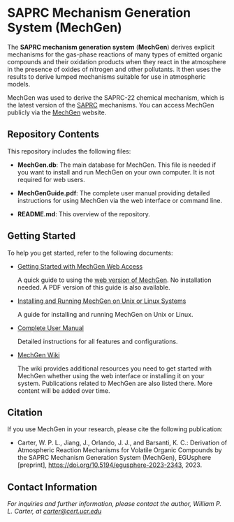 # SAPRC Mechanism Generation System (MechGen)

The **SAPRC mechanism generation system** (**MechGen**) derives explicit mechanisms for the gas-phase reactions of many types of emitted organic compounds and their oxidation products when they react in the atmosphere in the presence of oxides of nitrogen and other pollutants. It then uses the results to derive lumped mechanisms suitable for use in atmospheric models.

MechGen was used to derive the SAPRC-22 chemical mechanism, which is the latest version of the [SAPRC](https://intra.engr.ucr.edu/~carter/SAPRC/) mechanisms. You can access MechGen publicly via the [MechGen](http://mechgen.cert.ucr.edu/) website.

## Repository Contents

This repository includes the following files:

- **MechGen.db**: The main database for MechGen. This file is needed if you want to install and run MechGen on your own computer. It is not required for web users.

- **MechGenGuide.pdf**: The complete user manual providing detailed instructions for using MechGen via the web interface or command line. 

- **README.md**: This overview of the repository.

## Getting Started

To help you get started, refer to the following documents:

* [Getting Started with MechGen Web Access](https://github.com/SAPRC/MechGen/wiki/Getting-started-with-web-access)

  A quick guide to using the [web version of MechGen](http://mechgen.cert.ucr.edu/). No installation needed. A PDF version of this guide is also available. 

* [Installing and Running MechGen on Unix or Linux Systems](https://github.com/SAPRC/MechGen/wiki/Install-and-Run-MechGen-on-Unix-or-Linux-Systems)

  A guide for installing and running MechGen on Unix or Linux.

* [Complete User Manual](https://github.com/SAPRC/MechGen/blob/master/MechGenMan.pdf)

  Detailed instructions for all features and configurations. 

* [MechGen Wiki](https://github.com/SAPRC/MechGen/wiki)

  The wiki provides additional resources you need to get started with MechGen whether using the web interface or installing it on your system. Publications related to MechGen are also listed there. More content will be added over time.


## Citation

If you use MechGen in your research, please cite the following publication:

* Carter, W. P. L., Jiang, J., Orlando, J. J., and Barsanti, K. C.: Derivation of Atmospheric Reaction Mechanisms for Volatile Organic Compounds by the SAPRC Mechanism Generation System (MechGen), EGUsphere [preprint], https://doi.org/10.5194/egusphere-2023-2343, 2023.


## Contact Information

*For inquiries and further information, please contact the author, William P. L. Carter, at carter@cert.ucr.edu*



